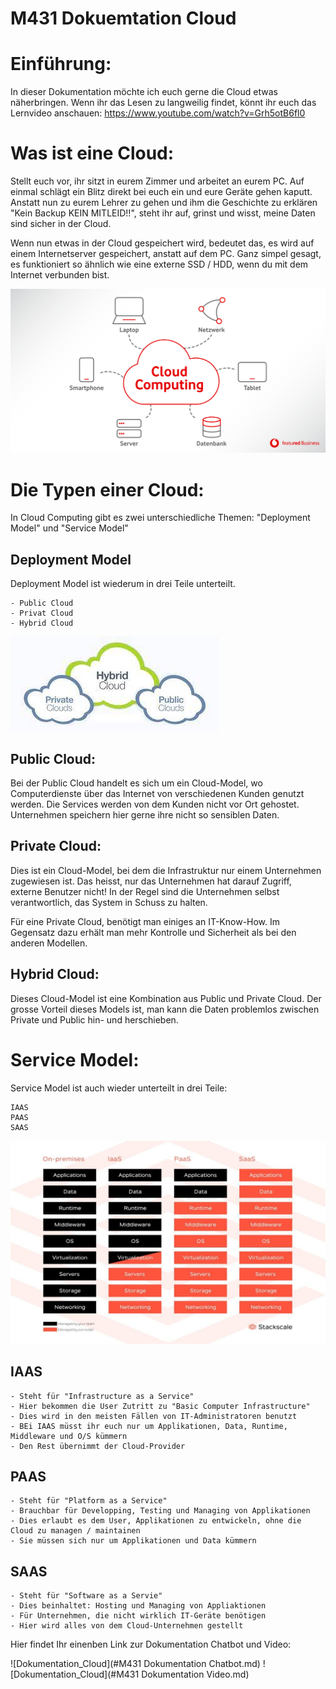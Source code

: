 # M431 Dokuemtation Cloud 


# Einführung:
In dieser Dokumentation möchte ich euch gerne die Cloud etwas näherbringen. 
Wenn ihr das Lesen zu langweilig findet, könnt ihr euch das Lernvideo anschauen: 
https://www.youtube.com/watch?v=Grh5otB6fl0


# Was ist eine Cloud:  
Stellt euch vor, ihr sitzt in eurem Zimmer und arbeitet an eurem PC. 
Auf einmal schlägt ein Blitz direkt bei euch ein und eure Geräte gehen kaputt. 
Anstatt nun zu eurem Lehrer zu gehen und ihm die Geschichte zu erklären "Kein Backup KEIN MITLEID!!", steht ihr auf, grinst und wisst, meine Daten sind sicher in der Cloud. 

Wenn nun etwas in der Cloud gespeichert wird, bedeutet das, es wird auf einem Internetserver gespeichert, anstatt auf dem PC. Ganz simpel gesagt, es funktioniert so ähnlich wie eine externe SSD / HDD, wenn du mit dem Internet verbunden bist.  


![Hier sollte ein Bild stehen](Images/01CloudComputing-01.jpg )


# Die Typen einer Cloud: 

In Cloud Computing gibt es zwei unterschiedliche Themen: 
"Deployment Model" und "Service Model"

## Deployment Model   
Deployment Model ist wiederum in drei Teile unterteilt. 

    - Public Cloud 
    - Privat Cloud 
    - Hybrid Cloud 


![Hier sollte ein Bild stehen](Images/Public_Private.jpg)

 
## Public Cloud: 
Bei der Public Cloud handelt es sich um ein Cloud-Model, wo Computerdienste über das Internet von verschiedenen Kunden genutzt werden. 
Die Services werden von dem Kunden nicht vor Ort gehostet. 
Unternehmen speichern hier gerne ihre nicht so sensiblen Daten. 

## Private Cloud:   
Dies ist ein Cloud-Model, bei dem die Infrastruktur nur einem Unternehmen zugewiesen ist. Das heisst, nur das Unternehmen hat darauf Zugriff, externe Benutzer nicht! 
In der Regel sind die Unternehmen selbst verantwortlich, das System in Schuss zu halten. 

Für eine Private Cloud, benötigt man einiges an IT-Know-How. Im Gegensatz dazu erhält man mehr Kontrolle und Sicherheit als bei den anderen Modellen.  

## Hybrid Cloud: 
Dieses Cloud-Model ist eine Kombination aus Public und Private Cloud. 
Der grosse Vorteil dieses Models ist, man kann die Daten problemlos zwischen Private und Public hin- und herschieben.  

# Service Model:
Service Model ist auch wieder unterteilt in drei Teile:      
    
    IAAS 
    PAAS
    SAAS

![Hier sollte ein Bild stehen](Images/IAAS_PAAS_SAAS.jpg)


## IAAS 

    - Steht für "Infrastructure as a Service"
    - Hier bekommen die User Zutritt zu "Basic Computer Infrastructure"
    - Dies wird in den meisten Fällen von IT-Administratoren benutzt
    - BEi IAAS müsst ihr euch nur um Applikationen, Data, Runtime, Middleware und O/S kümmern 
    - Den Rest übernimmt der Cloud-Provider

## PAAS
    - Steht für "Platform as a Service"
    - Brauchbar für Developping, Testing und Managing von Applikationen
    - Dies erlaubt es dem User, Applikationen zu entwickeln, ohne die Cloud zu managen / maintainen
    - Sie müssen sich nur um Applikationen und Data kümmern 

## SAAS
    - Steht für "Software as a Servie"
    - Dies beinhaltet: Hosting und Managing von Appliaktionen 
    - Für Unternehmen, die nicht wirklich IT-Geräte benötigen
    - Hier wird alles von dem Cloud-Unternehmen gestellt




Hier findet Ihr einenben Link zur Dokumentation Chatbot und Video: 

![Dokumentation_Cloud](#M431 Dokumentation Chatbot.md)
![Dokumentation_Cloud](#M431 Dokumentation Video.md)
